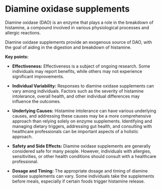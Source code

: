 # Diamine oxidase supplements

Diamine oxidase (DAO) is an enzyme that plays a role in the breakdown of histamine, a compound involved in various physiological processes and allergic reactions.

Diamine oxidase supplements provide an exogenous source of DAO, with the goal of aiding in the digestion and breakdown of histamine.

**Key points:**

* **Effectiveness:** Effectiveness is a subject of ongoing research. Some individuals may report benefits, while others may not experience significant improvements.

* **Individual Variability:** Responses to diamine oxidase supplements can vary among individuals. Factors such as the severity of histamine intolerance, overall health, and other individual differences may influence the outcomes.

* **Underlying Causes:** Histamine intolerance can have various underlying causes, and addressing these causes may be a more comprehensive approach than relying solely on enzyme supplements. Identifying and managing dietary triggers, addressing gut health, and consulting with healthcare professionals can be important aspects of a holistic approach.

* **Safety and Side Effects:** Diamine oxidase supplements are generally considered safe for many people. However, individuals with allergies, sensitivities, or other health conditions should consult with a healthcare professional.

* **Dosage and Timing:** The appropriate dosage and timing of diamine oxidase supplements can vary. Some individuals take the supplements before meals, especially if certain foods trigger histamine release.
